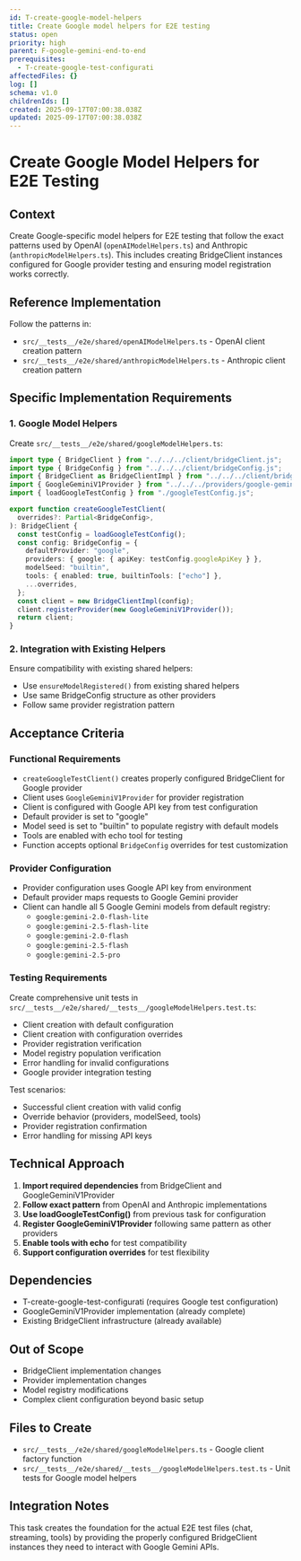 ```yaml
---
id: T-create-google-model-helpers
title: Create Google model helpers for E2E testing
status: open
priority: high
parent: F-google-gemini-end-to-end
prerequisites:
  - T-create-google-test-configurati
affectedFiles: {}
log: []
schema: v1.0
childrenIds: []
created: 2025-09-17T07:00:38.038Z
updated: 2025-09-17T07:00:38.038Z
---
```


# Create Google Model Helpers for E2E Testing

## Context

Create Google-specific model helpers for E2E testing that follow the exact patterns used by OpenAI (`openAIModelHelpers.ts`) and Anthropic (`anthropicModelHelpers.ts`). This includes creating BridgeClient instances configured for Google provider testing and ensuring model registration works correctly.

## Reference Implementation

Follow the patterns in:

- `src/__tests__/e2e/shared/openAIModelHelpers.ts` - OpenAI client creation pattern
- `src/__tests__/e2e/shared/anthropicModelHelpers.ts` - Anthropic client creation pattern

## Specific Implementation Requirements

### 1. Google Model Helpers

Create `src/__tests__/e2e/shared/googleModelHelpers.ts`:

```typescript
import type { BridgeClient } from "../../../client/bridgeClient.js";
import type { BridgeConfig } from "../../../client/bridgeConfig.js";
import { BridgeClient as BridgeClientImpl } from "../../../client/bridgeClient.js";
import { GoogleGeminiV1Provider } from "../../../providers/google-gemini-v1/index.js";
import { loadGoogleTestConfig } from "./googleTestConfig.js";

export function createGoogleTestClient(
  overrides?: Partial<BridgeConfig>,
): BridgeClient {
  const testConfig = loadGoogleTestConfig();
  const config: BridgeConfig = {
    defaultProvider: "google",
    providers: { google: { apiKey: testConfig.googleApiKey } },
    modelSeed: "builtin",
    tools: { enabled: true, builtinTools: ["echo"] },
    ...overrides,
  };
  const client = new BridgeClientImpl(config);
  client.registerProvider(new GoogleGeminiV1Provider());
  return client;
}
```

### 2. Integration with Existing Helpers

Ensure compatibility with existing shared helpers:

- Use `ensureModelRegistered()` from existing shared helpers
- Use same BridgeConfig structure as other providers
- Follow same provider registration pattern

## Acceptance Criteria

### Functional Requirements

- `createGoogleTestClient()` creates properly configured BridgeClient for Google provider
- Client uses `GoogleGeminiV1Provider` for provider registration
- Client is configured with Google API key from test configuration
- Default provider is set to "google"
- Model seed is set to "builtin" to populate registry with default models
- Tools are enabled with echo tool for testing
- Function accepts optional `BridgeConfig` overrides for test customization

### Provider Configuration

- Provider configuration uses Google API key from environment
- Default provider maps requests to Google Gemini provider
- Client can handle all 5 Google Gemini models from default registry:
  - `google:gemini-2.0-flash-lite`
  - `google:gemini-2.5-flash-lite`
  - `google:gemini-2.0-flash`
  - `google:gemini-2.5-flash`
  - `google:gemini-2.5-pro`

### Testing Requirements

Create comprehensive unit tests in `src/__tests__/e2e/shared/__tests__/googleModelHelpers.test.ts`:

- Client creation with default configuration
- Client creation with configuration overrides
- Provider registration verification
- Model registry population verification
- Error handling for invalid configurations
- Google provider integration testing

Test scenarios:

- Successful client creation with valid config
- Override behavior (providers, modelSeed, tools)
- Provider registration confirmation
- Error handling for missing API keys

## Technical Approach

1. **Import required dependencies** from BridgeClient and GoogleGeminiV1Provider
2. **Follow exact pattern** from OpenAI and Anthropic implementations
3. **Use loadGoogleTestConfig()** from previous task for configuration
4. **Register GoogleGeminiV1Provider** following same pattern as other providers
5. **Enable tools with echo** for test compatibility
6. **Support configuration overrides** for test flexibility

## Dependencies

- T-create-google-test-configurati (requires Google test configuration)
- GoogleGeminiV1Provider implementation (already complete)
- Existing BridgeClient infrastructure (already available)

## Out of Scope

- BridgeClient implementation changes
- Provider implementation changes
- Model registry modifications
- Complex client configuration beyond basic setup

## Files to Create

- `src/__tests__/e2e/shared/googleModelHelpers.ts` - Google client factory function
- `src/__tests__/e2e/shared/__tests__/googleModelHelpers.test.ts` - Unit tests for Google model helpers

## Integration Notes

This task creates the foundation for the actual E2E test files (chat, streaming, tools) by providing the properly configured BridgeClient instances they need to interact with Google Gemini APIs.
